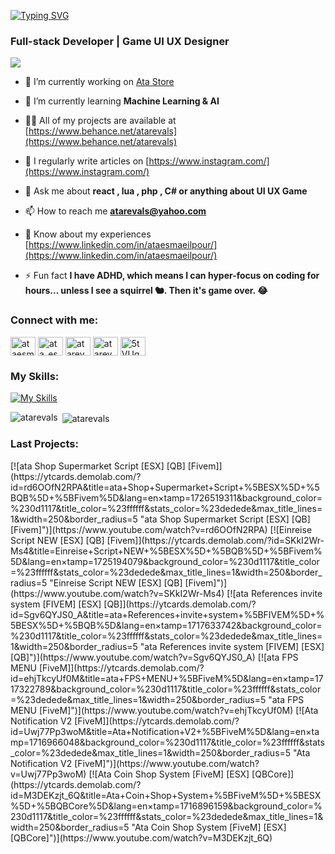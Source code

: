 <a href="#"><img src="https://readme-typing-svg.demolab.com?font=Fira+Code&pause=1000&color=F7E407&width=435&lines=Hi+%F0%9F%91%8B%2C+I'm+Ata+Revals;Hi+%F0%9F%91%8B%2C+I'm+Ata+Esmaeilpour" alt="Typing SVG" /></a>

<h3 align="left">Full-stack Developer | Game UI UX Designer</h3>

<a href="https://discord.gg/5tVUgq8" target="_blank"><img src="https://img.shields.io/badge/Discord-5865F2?style=for-the-badge&logo=discord&logoColor=white" /> </a>

- 🔭 I’m currently working on [Ata Store](https://ata.tebex.io/)

- 🌱 I’m currently learning **Machine Learning & AI**

- 👨‍💻 All of my projects are available at [https://www.behance.net/atarevals](https://www.behance.net/atarevals)

- 📝 I regularly write articles on [https://www.instagram.com/](https://www.instagram.com/)

- 💬 Ask me about **react , lua , php , C# or anything about UI UX Game**

- 📫 How to reach me **atarevals@yahoo.com**

- 📄 Know about my experiences [https://www.linkedin.com/in/ataesmaeilpour/](https://www.linkedin.com/in/ataesmaeilpour/)

- ⚡ Fun fact **I have ADHD, which means I can hyper-focus on coding for hours... unless I see a squirrel 🐿️. Then it's game over. 😂**

<h3 align="left">Connect with me:</h3>
<p align="left">
<a href="https://linkedin.com/in/ataesmaeilpour" target="blank"><img align="center" src="https://raw.githubusercontent.com/rahuldkjain/github-profile-readme-generator/master/src/images/icons/Social/linked-in-alt.svg" alt="ataesmaeilpour" height="30" width="40" /></a>
<a href="https://instagram.com/ata_esmaeilpour" target="blank"><img align="center" src="https://raw.githubusercontent.com/rahuldkjain/github-profile-readme-generator/master/src/images/icons/Social/instagram.svg" alt="ata_esmaeilpour" height="30" width="40" /></a>
<a href="https://www.behance.net/atarevals" target="blank"><img align="center" src="https://raw.githubusercontent.com/rahuldkjain/github-profile-readme-generator/master/src/images/icons/Social/behance.svg" alt="atarevals" height="30" width="40" /></a>
<a href="https://www.youtube.com/c/atarevalss" target="blank"><img align="center" src="https://raw.githubusercontent.com/rahuldkjain/github-profile-readme-generator/master/src/images/icons/Social/youtube.svg" alt="atarevalss" height="30" width="40" /></a>
<a href="https://discord.gg/5tVUgq8" target="blank"><img align="center" src="https://raw.githubusercontent.com/rahuldkjain/github-profile-readme-generator/master/src/images/icons/Social/discord.svg" alt="5tVUgq8" height="30" width="40" /></a>
</p>

<h3 align="left">My Skills:</h3>

[![My Skills](https://skillicons.dev/icons?i=js,html,css,lua,cs,react,figma,unity,vscode,visualstudio)](https://skillicons.dev)

<p><img align="left" src="https://github-readme-stats.vercel.app/api/top-langs?username=atarevals&show_icons=true&theme=dark&locale=en&layout=compact" alt="atarevals" /></p>

<p>&nbsp;<img align="center" src="https://github-readme-stats.vercel.app/api?username=atarevals&show_icons=true&theme=dark&title_color=ffffff&text_color=ffffff&hide_border=true&locale=en" alt="atarevals" /></p>

<h3 align="left">Last Projects:</h3>
<!-- BEGIN YOUTUBE-CARDS -->
[![ata Shop Supermarket Script [ESX] [QB] [Fivem]](https://ytcards.demolab.com/?id=rd6OOfN2RPA&title=ata+Shop+Supermarket+Script+%5BESX%5D+%5BQB%5D+%5BFivem%5D&lang=en&timestamp=1726519311&background_color=%230d1117&title_color=%23ffffff&stats_color=%23dedede&max_title_lines=1&width=250&border_radius=5 "ata Shop Supermarket Script [ESX] [QB] [Fivem]")](https://www.youtube.com/watch?v=rd6OOfN2RPA)
[![Einreise Script NEW [ESX] [QB] [Fivem]](https://ytcards.demolab.com/?id=SKkI2Wr-Ms4&title=Einreise+Script+NEW+%5BESX%5D+%5BQB%5D+%5BFivem%5D&lang=en&timestamp=1725194079&background_color=%230d1117&title_color=%23ffffff&stats_color=%23dedede&max_title_lines=1&width=250&border_radius=5 "Einreise Script NEW [ESX] [QB] [Fivem]")](https://www.youtube.com/watch?v=SKkI2Wr-Ms4)
[![ata References invite system [FIVEM] [ESX] [QB]](https://ytcards.demolab.com/?id=Sgv6QYJS0_A&title=ata+References+invite+system+%5BFIVEM%5D+%5BESX%5D+%5BQB%5D&lang=en&timestamp=1717633742&background_color=%230d1117&title_color=%23ffffff&stats_color=%23dedede&max_title_lines=1&width=250&border_radius=5 "ata References invite system [FIVEM] [ESX] [QB]")](https://www.youtube.com/watch?v=Sgv6QYJS0_A)
[![ata FPS MENU [FiveM]](https://ytcards.demolab.com/?id=ehjTkcyUf0M&title=ata+FPS+MENU+%5BFiveM%5D&lang=en&timestamp=1717322789&background_color=%230d1117&title_color=%23ffffff&stats_color=%23dedede&max_title_lines=1&width=250&border_radius=5 "ata FPS MENU [FiveM]")](https://www.youtube.com/watch?v=ehjTkcyUf0M)
[![Ata Notification V2 [FiveM]](https://ytcards.demolab.com/?id=Uwj77Pp3woM&title=Ata+Notification+V2+%5BFiveM%5D&lang=en&timestamp=1716966048&background_color=%230d1117&title_color=%23ffffff&stats_color=%23dedede&max_title_lines=1&width=250&border_radius=5 "Ata Notification V2 [FiveM]")](https://www.youtube.com/watch?v=Uwj77Pp3woM)
[![Ata Coin Shop System [FiveM] [ESX] [QBCore]](https://ytcards.demolab.com/?id=M3DEKzjt_6Q&title=Ata+Coin+Shop+System+%5BFiveM%5D+%5BESX%5D+%5BQBCore%5D&lang=en&timestamp=1716896159&background_color=%230d1117&title_color=%23ffffff&stats_color=%23dedede&max_title_lines=1&width=250&border_radius=5 "Ata Coin Shop System [FiveM] [ESX] [QBCore]")](https://www.youtube.com/watch?v=M3DEKzjt_6Q)
<!-- END YOUTUBE-CARDS -->
